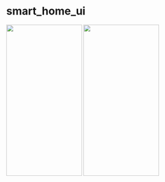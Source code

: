 # smart_home_ui
<img src="https://user-images.githubusercontent.com/26844387/201102182-4f3c26c4-8d34-4241-8811-800c582e4bf7.png" width="200" height="400" />     <img src="https://user-images.githubusercontent.com/26844387/201102207-ab4c234f-c81c-4d9d-8655-f0e5fd65f43f.png" width="200" height="400" />  

